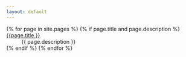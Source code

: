 ```yaml
---
layout: default
---
```

<div class="grd-row-col-6">
  <div class="index-base">
    <dl>
      {% for page in site.pages %}
        {% if page.title and page.description %}
          <dt>
            <a href="{{ page.url | prepend: site.baseurl }}">{{page.title }}</a>
          </dt>
          <dd>{{ page.description }}</dd>
        {% endif %}
      {% endfor %}
    </dl>
  </dl>
</div>
